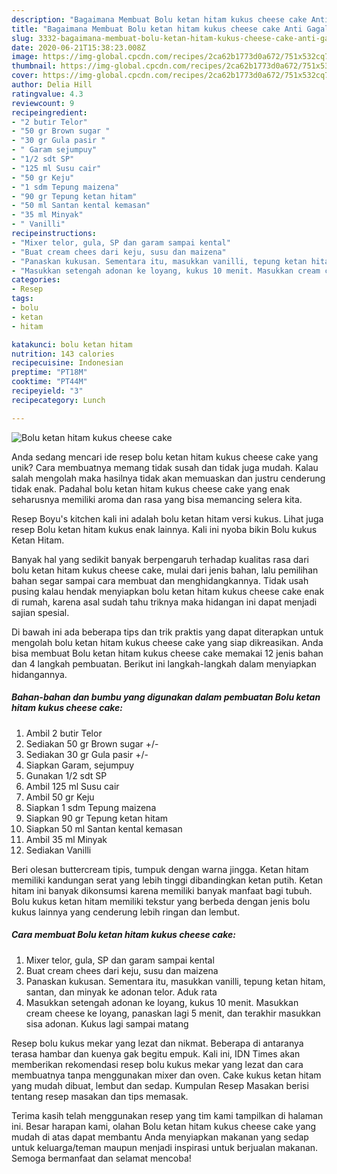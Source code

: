 ```yaml
---
description: "Bagaimana Membuat Bolu ketan hitam kukus cheese cake Anti Gagal"
title: "Bagaimana Membuat Bolu ketan hitam kukus cheese cake Anti Gagal"
slug: 3332-bagaimana-membuat-bolu-ketan-hitam-kukus-cheese-cake-anti-gagal
date: 2020-06-21T15:38:23.008Z
image: https://img-global.cpcdn.com/recipes/2ca62b1773d0a672/751x532cq70/bolu-ketan-hitam-kukus-cheese-cake-foto-resep-utama.jpg
thumbnail: https://img-global.cpcdn.com/recipes/2ca62b1773d0a672/751x532cq70/bolu-ketan-hitam-kukus-cheese-cake-foto-resep-utama.jpg
cover: https://img-global.cpcdn.com/recipes/2ca62b1773d0a672/751x532cq70/bolu-ketan-hitam-kukus-cheese-cake-foto-resep-utama.jpg
author: Delia Hill
ratingvalue: 4.3
reviewcount: 9
recipeingredient:
- "2 butir Telor"
- "50 gr Brown sugar "
- "30 gr Gula pasir "
- " Garam sejumpuy"
- "1/2 sdt SP"
- "125 ml Susu cair"
- "50 gr Keju"
- "1 sdm Tepung maizena"
- "90 gr Tepung ketan hitam"
- "50 ml Santan kental kemasan"
- "35 ml Minyak"
- " Vanilli"
recipeinstructions:
- "Mixer telor, gula, SP dan garam sampai kental"
- "Buat cream chees dari keju, susu dan maizena"
- "Panaskan kukusan. Sementara itu, masukkan vanilli, tepung ketan hitam, santan, dan minyak ke adonan telor. Aduk rata"
- "Masukkan setengah adonan ke loyang, kukus 10 menit. Masukkan cream cheese ke loyang, panaskan lagi 5 menit, dan terakhir masukkan sisa adonan. Kukus lagi sampai matang"
categories:
- Resep
tags:
- bolu
- ketan
- hitam

katakunci: bolu ketan hitam 
nutrition: 143 calories
recipecuisine: Indonesian
preptime: "PT18M"
cooktime: "PT44M"
recipeyield: "3"
recipecategory: Lunch

---
```



![Bolu ketan hitam kukus cheese cake](https://img-global.cpcdn.com/recipes/2ca62b1773d0a672/751x532cq70/bolu-ketan-hitam-kukus-cheese-cake-foto-resep-utama.jpg)

Anda sedang mencari ide resep bolu ketan hitam kukus cheese cake yang unik? Cara membuatnya memang tidak susah dan tidak juga mudah. Kalau salah mengolah maka hasilnya tidak akan memuaskan dan justru cenderung tidak enak. Padahal bolu ketan hitam kukus cheese cake yang enak seharusnya memiliki aroma dan rasa yang bisa memancing selera kita.

Resep Boyu&#39;s kitchen kali ini adalah bolu ketan hitam versi kukus. Lihat juga resep Bolu ketan hitam kukus enak lainnya. Kali ini nyoba bikin Bolu kukus Ketan Hitam.

Banyak hal yang sedikit banyak berpengaruh terhadap kualitas rasa dari bolu ketan hitam kukus cheese cake, mulai dari jenis bahan, lalu pemilihan bahan segar sampai cara membuat dan menghidangkannya. Tidak usah pusing kalau hendak menyiapkan bolu ketan hitam kukus cheese cake enak di rumah, karena asal sudah tahu triknya maka hidangan ini dapat menjadi sajian spesial.


Di bawah ini ada beberapa tips dan trik praktis yang dapat diterapkan untuk mengolah bolu ketan hitam kukus cheese cake yang siap dikreasikan. Anda bisa membuat Bolu ketan hitam kukus cheese cake memakai 12 jenis bahan dan 4 langkah pembuatan. Berikut ini langkah-langkah dalam menyiapkan hidangannya.

<!--inarticleads1-->

##### Bahan-bahan dan bumbu yang digunakan dalam pembuatan Bolu ketan hitam kukus cheese cake:

1. Ambil 2 butir Telor
1. Sediakan 50 gr Brown sugar +/-
1. Sediakan 30 gr Gula pasir +/-
1. Siapkan  Garam, sejumpuy
1. Gunakan 1/2 sdt SP
1. Ambil 125 ml Susu cair
1. Ambil 50 gr Keju
1. Siapkan 1 sdm Tepung maizena
1. Siapkan 90 gr Tepung ketan hitam
1. Siapkan 50 ml Santan kental kemasan
1. Ambil 35 ml Minyak
1. Sediakan  Vanilli


Beri olesan buttercream tipis, tumpuk dengan warna jingga. Ketan hitam memiliki kandungan serat yang lebih tinggi dibandingkan ketan putih. Ketan hitam ini banyak dikonsumsi karena memiliki banyak manfaat bagi tubuh. Bolu kukus ketan hitam memiliki tekstur yang berbeda dengan jenis bolu kukus lainnya yang cenderung lebih ringan dan lembut. 

<!--inarticleads2-->

##### Cara membuat Bolu ketan hitam kukus cheese cake:

1. Mixer telor, gula, SP dan garam sampai kental
1. Buat cream chees dari keju, susu dan maizena
1. Panaskan kukusan. Sementara itu, masukkan vanilli, tepung ketan hitam, santan, dan minyak ke adonan telor. Aduk rata
1. Masukkan setengah adonan ke loyang, kukus 10 menit. Masukkan cream cheese ke loyang, panaskan lagi 5 menit, dan terakhir masukkan sisa adonan. Kukus lagi sampai matang


Resep bolu kukus mekar yang lezat dan nikmat. Beberapa di antaranya terasa hambar dan kuenya gak begitu empuk. Kali ini, IDN Times akan memberikan rekomendasi resep bolu kukus mekar yang lezat dan cara membuatnya tanpa menggunakan mixer dan oven. Cake kukus ketan hitam yang mudah dibuat, lembut dan sedap. Kumpulan Resep Masakan berisi tentang resep masakan dan tips memasak. 

Terima kasih telah menggunakan resep yang tim kami tampilkan di halaman ini. Besar harapan kami, olahan Bolu ketan hitam kukus cheese cake yang mudah di atas dapat membantu Anda menyiapkan makanan yang sedap untuk keluarga/teman maupun menjadi inspirasi untuk berjualan makanan. Semoga bermanfaat dan selamat mencoba!
